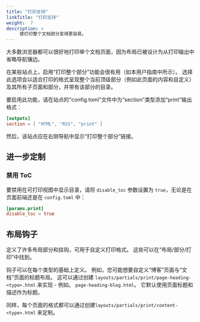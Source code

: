 ```yaml
---
title: "打印支持"
linkTitle: "打印支持"
weight:  7
description: >
     使打印整个文档部分变得更容易。
---
```


大多数浏览器都可以很好地打印单个文档页面，因为布局已被设计为从打印输出中省略导航镶边。

在某些站点上，启用“打印整个部分”功能会很有用（如本用户指南中所示）。 选择此选项会以适合打印的格式呈现整个当前顶级部分（例如此页面的内容和自定义）及其所有子页面和部分，并带有该部分的目录。

要启用此功能，请在站点的“config.toml”文件中为“section”类型添加“print”输出格式：

```toml
[outputs]
section = [ "HTML", "RSS", "print" ]
```

然后，该站点应在右侧导航中显示“打印整个部分”链接。

## 进一步定制

### 禁用 ToC

要禁用在可打印视图中显示目录，请将 `disable_toc` 参数设置为 `true`，无论是在页面前端还是在 `config.toml` 中：

```toml
[params.print]
disable_toc = true
```


## 布局钩子

定义了许多布局部分和挂钩，可用于自定义打印格式。 这些可以在“布局/部分/打印”中找到。

钩子可以在每个类型的基础上定义。 例如，您可能想要自定义“博客”页面与“文档”页面的标题布局。 这可以通过创建 `layouts/partials/print/page-heading-<type>.html` 来实现 - 例如。 `page-heading-blog.html`。 它默认使用页面标题和描述作为标题。

同样，每个页面的格式都可以通过创建`layouts/partials/print/content-<type>.html` 来定制。




